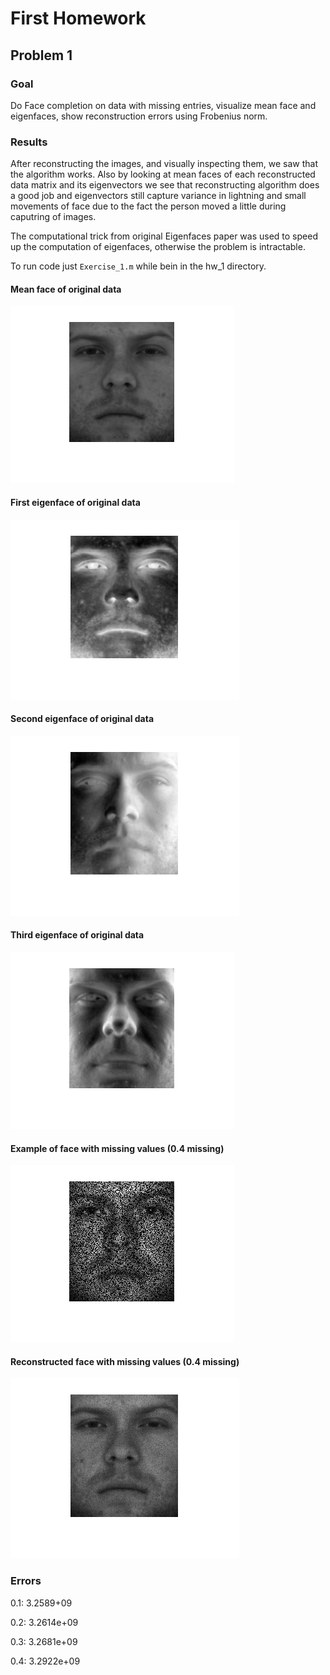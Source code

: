 # First Homework

## Problem 1

### Goal

Do Face completion on data with missing entries, visualize mean face and eigenfaces, show reconstruction errors using Frobenius norm.

### Results

After reconstructing the images, and visually inspecting them, we saw that the algorithm works.
Also by looking at mean faces of each reconstructed data matrix and its eigenvectors we see that reconstructing
algorithm does a good job and eigenvectors still capture variance in lightning and small movements of face due to
the fact the person moved a little during caputring of images.

The computational trick from original Eigenfaces paper was used to speed up the computation of eigenfaces, otherwise the problem
is intractable.

To run code just `Exercise_1.m` while bein in the hw_1 directory.

#### Mean face of original data
![Mean face of original data](mean_face.png?raw=true "Optional Title")
#### First eigenface of original data
![First eigenface of original data](no_noise_first_eigenface.png?raw=true "Optional Title")
#### Second eigenface of original data
![Second eigenface of original data](no_noise_second_eigenface.png?raw=true "Optional Title")
#### Third eigenface of original data
![Third eigenface of original data](no_noise_third_eigenface.png?raw=true "Optional Title")
#### Example of face with missing values (0.4 missing) 
![Example of face with missing values (0.4 missing)](missing_values_face_40.png?raw=true "Optional Title")
#### Reconstructed face with missing values (0.4 missing)
![Example of face with missing values (0.4 missing)](reconstructed_face_40.png?raw=true "Optional Title")

### Errors

0.1: 3.2589+09

0.2: 3.2614e+09

0.3: 3.2681e+09

0.4: 3.2922e+09 

